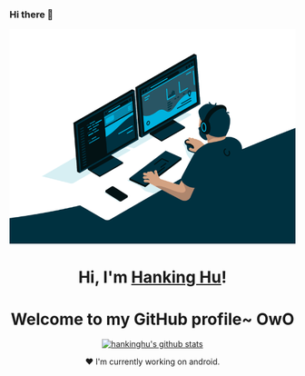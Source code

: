 ### Hi there 👋

<p align="center">
  <a href="https://github.com/hankinghu"><img src="code.gif" alt="code gif"></a>
</p>

<h1 align="center">Hi, I'm <a href="https://github.com/hankinghu">Hanking Hu</a>!</h1>
<h1 align="center">Welcome to my GitHub profile~ OwO</h1>

<p align="center">
  <a href="https://github.com/hankinghu"><img src="https://github-readme-stats.vercel.app/api?username=hankinghu&hide_border=true&show_icons=true" alt="hankinghu's github stats"></a>
</p>


<p align="center">❤ I'm currently working on android.</p>

<!--
**edisonlee55/edisonlee55** is a ✨ _special_ ✨ repository because its `README.md` (this file) appears on your GitHub profile.

Here are some ideas to get you started:

- 🔭 I’m currently working on ...
- 🌱 I’m currently learning ...
- 👯 I’m looking to collaborate on ...
- 🤔 I’m looking for help with ...
- 💬 Ask me about ...
- 📫 How to reach me: ...
- 😄 Pronouns: ...
- ⚡ Fun fact: ...
-->
